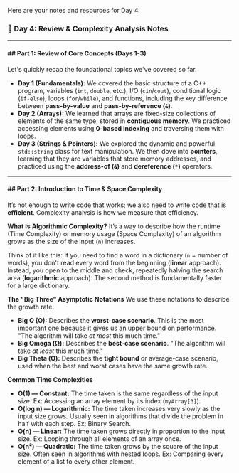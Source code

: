 Here are your notes and resources for Day 4.

### 📝 Day 4: Review & Complexity Analysis Notes

-----

#### \#\# Part 1: Review of Core Concepts (Days 1-3)

Let's quickly recap the foundational topics we've covered so far.

  * **Day 1 (Fundamentals):** We covered the basic structure of a C++ program, variables (`int`, `double`, etc.), I/O (`cin`/`cout`), conditional logic (`if-else`), loops (`for`/`while`), and functions, including the key difference between **pass-by-value** and **pass-by-reference (`&`)**.
  * **Day 2 (Arrays):** We learned that arrays are fixed-size collections of elements of the same type, stored in **contiguous memory**. We practiced accessing elements using **0-based indexing** and traversing them with loops.
  * **Day 3 (Strings & Pointers):** We explored the dynamic and powerful `std::string` class for text manipulation. We then dove into **pointers**, learning that they are variables that store memory addresses, and practiced using the **address-of (`&`)** and **dereference (`*`)** operators.

-----

#### \#\# Part 2: Introduction to Time & Space Complexity

It’s not enough to write code that works; we also need to write code that is **efficient**. Complexity analysis is how we measure that efficiency.

**What is Algorithmic Complexity?**
It’s a way to describe how the runtime (Time Complexity) or memory usage (Space Complexity) of an algorithm grows as the size of the input (`n`) increases.

Think of it like this: If you need to find a word in a dictionary (`n` = number of words), you don't read every word from the beginning (**linear** approach). Instead, you open to the middle and check, repeatedly halving the search area (**logarithmic** approach). The second method is fundamentally faster for a large dictionary.

**The "Big Three" Asymptotic Notations**
We use these notations to describe the growth rate.

  * **Big O (O):** Describes the **worst-case scenario**. This is the most important one because it gives us an upper bound on performance. "The algorithm will take *at most* this much time."
  * **Big Omega (Ω):** Describes the **best-case scenario**. "The algorithm will take *at least* this much time."
  * **Big Theta (Θ):** Describes the **tight bound** or average-case scenario, used when the best and worst cases have the same growth rate.

**Common Time Complexities**

  * **O(1) — Constant:** The time taken is the same regardless of the input size. Ex: Accessing an array element by its index (`myArray[3]`).
  * **O(log n) — Logarithmic:** The time taken increases very slowly as the input size grows. Usually seen in algorithms that divide the problem in half with each step. Ex: Binary Search.
  * **O(n) — Linear:** The time taken grows directly in proportion to the input size. Ex: Looping through all elements of an array once.
  * **O(n²) — Quadratic:** The time taken grows by the square of the input size. Often seen in algorithms with nested loops. Ex: Comparing every element of a list to every other element.
